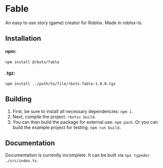 # Fable
An easy to use story (game) creator for Roblox. Made in roblox-ts.

## Installation
#### npm:
`npm install @rbxts/fable`
#### .tgz:
`npm install ../path/to/file/rbxts-fable-1.0.0.tgz`

## Building
1. First, be sure to install all necessary dependencies: `npm i`.
2. Next, compile the project: `rbxtsc build`.
3. You can then build the package for external use: `npm pack`. Or you can build the example project for testing: `npm run build`.

## Documentation
Documentation is currently incomplete. It can be built via `npx typedoc ./src/index.ts`.